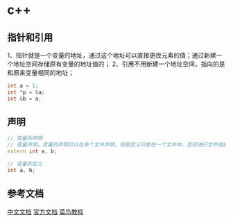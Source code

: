 # c++

## 指针和引用
1、指针就是一个变量的地址，通过这个地址可以直接更改元素的值；通过新建一个地址空间存储原有变量的地址值的；
2、引用不用新建一个地址空间，指向的是和原来变量相同的地址；
```c++
int a = 1;
int *p = &a;
int &b = a;
```
## 声明
```c++
// 变量的声明
// 变量声明，变量的声明可以在多个文件声明，但是定义只能在一个文件中，否则进行文件链接时会报错；
extern int a, b;

// 变量的定义
int a, b;
```

## 参考文档
[中文文档](https://www.apiref.com/cpp-zh/index.html)
[官方文档](https://cplusplus.com/reference/)
[菜鸟教程](https://www.runoob.com/cplusplus/cpp-standard-library.html)